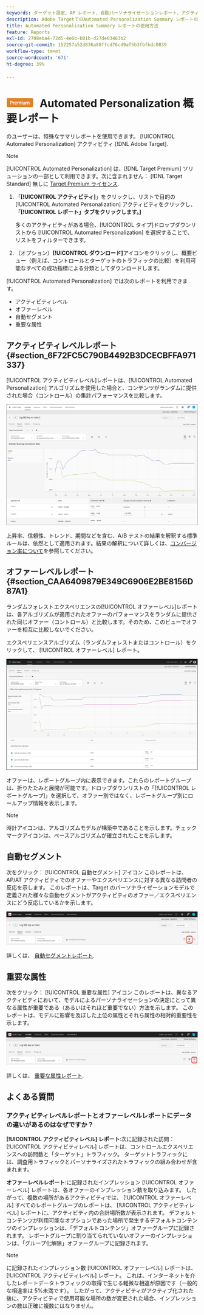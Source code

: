 ```yaml
---
keywords: ターゲット設定、AP レポート、自動パーソナライゼーションレポート、アクティビティレベルレポート、オファーレベルレポート、オファー詳細レポート、faq
description: Adobe TargetでのAutomated Personalization Summary レポートの解釈方法を説明します。 このレポートから、自動セグメントレポートと重要な属性レポートに切り替えることができます。
title: Automated Personalization Summary レポートの使用方法
feature: Reports
exl-id: 2708eba4-72d5-4e6b-b01b-d27de03463b2
source-git-commit: 152257a52d836a88ffcd76cd9af5b3fbfbdc0839
workflow-type: tm+mt
source-wordcount: '671'
ht-degree: 39%

---
```


# ![Premium](/help/main/assets/premium.png) Automated Personalization 概要レポート

のユーザーは、特殊なサマリレポートを使用できます。 [!UICONTROL Automated Personalization] アクティビティ [!DNL Adobe Target].

>[!NOTE]
>
>[!UICONTROL Automated Personalization] は、[!DNL Target Premium] ソリューションの一部として利用できます。次に含まれません： [!DNL Target Standard] 無しに [Target Premium ライセンス](/help/main/c-intro/intro.md#premium).

1. 「**[!UICONTROL アクティビティ]**」をクリックし、リストで目的の [!UICONTROL Automated Personalization] アクティビティをクリックし、「**[!UICONTROL レポート」タブをクリックします。]**

   多くのアクティビティがある場合、[!UICONTROL タイプ]ドロップダウンリストから [!UICONTROL Automated Personalization] を選択することで、リストをフィルターできます。

1. （オプション）**[!UICONTROL ダウンロード]**&#x200B;アイコンをクリックし、概要ビュー（例えば、コントロールとターゲットのトラフィックの比較）を利用可能なすべての成功指標による分類としてダウンロードします。

[!UICONTROL Automated Personalization] では次のレポートを利用できます。

* アクティビティレベル
* オファーレベル
* 自動セグメント
* 重要な属性

## アクティビティレベルレポート {#section_6F72FC5C790B4492B3DCECBFFA971337}

[!UICONTROL アクティビティレベル]レポートは、[!UICONTROL Automated Personalization] アルゴリズムを使用した場合と、コンテンツがランダムに提供された場合（コントロール）の集計パフォーマンスを比較します。

![アクティビティレベルレポート](/help/main/c-reports/assets/box_plot_ap.png)

上昇率、信頼性、トレンド、期間などを含む、A/B テストの結果を解釈する標準ルールは、依然として適用されます。結果の解釈について詳しくは、[コンバージョン率について](/help/main/c-reports/conversion-rate.md#concept_2D9FEDE8F94A485DAC86D611BFBDC844)を参照してください。

## オファーレベルレポート {#section_CAA6409879E349C6906E2BE8156D87A1}

ランダムフォレストエクスペリエンスの[!UICONTROL オファーレベル]レポートは、各アルゴリズムが適用されたオファーのパフォーマンスをランダムに提供された同じオファー（コントロール）と比較します。そのため、このビューでオファーを相互に比較しないでください。

エクスペリエンスアルゴリズム（ランダムフォレストまたはコントロール）をクリックして、 [!UICONTROL オファーレベル] レポート。

![](assets/ap_OfferLevelRpt.png)

オファーは、レポートグループ内に表示できます。これらのレポートグループは、折りたたみと展開が可能です。ドロップダウンリストの「[!UICONTROL レポートグループ]」を選択して、オファー別ではなく、レポートグループ別にロールアップ情報を表示します。

>[!NOTE]
>
>時計アイコンは、アルゴリズムモデルが構築中であることを示します。チェックマークアイコンは、ベースアルゴリズムが確立されたことを示します。

## 自動セグメント

次をクリック： [!UICONTROL 自動セグメント] アイコン このレポートは、AP/AT アクティビティでのオファーやエクスペリエンスに対する異なる訪問者の反応を示します。 このレポートは、Target のパーソナライゼーションモデルで定義された様々な自動セグメントがアクティビティのオファー／エクスペリエンスにどう反応しているかを示します。

![自動セグメントアイコン](/help/main/c-reports/assets/icon-automated-sements-ap.png)

詳しくは、 [自動セグメントレポート](/help/main/c-reports/c-personalization-insights-reports/automated-segments-report.md).

## 重要な属性

次をクリック： [!UICONTROL 重要な属性] アイコン このレポートは、異なるアクティビティにおいて、モデルによるパーソナライゼーションの決定にとって異なる属性が重要である（あるいはそれほど重要でない）方法を示します。 このレポートは、モデルに影響を及ぼした上位の属性とそれら属性の相対的重要性を示します。

![重要な属性アイコン](/help/main/c-reports/assets/icon-important-attributes-ap.png)

詳しくは、 [重要な属性レポート](/help/main/c-reports/c-personalization-insights-reports/important-attributes-report.md).

## よくある質問

### アクティビティレベルレポートとオファーレベルレポートにデータの違いがあるのはなぜですか？

**[!UICONTROL アクティビティレベル] レポート**:次に記録された訪問： [!UICONTROL アクティビティレベル] レポートは、コントロールエクスペリエンスへの訪問数と「ターゲット」トラフィック。 ターゲットトラフィックには、調査用トラフィックとパーソナライズされたトラフィックの組み合わせが含まれます。

**オファーレベルレポート**:に記録されたインプレッション [!UICONTROL オファーレベル] レポートは、各オファーのインプレッション数を取り込みます。 したがって、複数の場所があるアクティビティでは、 [!UICONTROL オファーレベル] すべてのレポートグループのレポートは、 [!UICONTROL アクティビティレベル] レポートに、アクティビティ内の合計場所数が表示されます。 デフォルトコンテンツが利用可能なオプションであった場所で発生するデフォルトコンテンツのインプレッションは、「デフォルトコンテンツ」オファーグループに記録されます。 レポートグループに割り当てられていないオファーのインプレッションは、「グループ化解除」オファーグループに記録されます。

>[!NOTE]
>
>に記録されたインプレッション数 [!UICONTROL オファーレベル] レポートは、 [!UICONTROL アクティビティレベル] レポート。 これは、インターネットを介したレポートデータトラフィックの取得で生じる軽微な相違が原因です（一般的な相違率は 5%未満です）。 したがって、アクティビティがアクティブ化された後に、アクティビティで使用可能な場所の数が変更された場合、インプレッションの数は正確に複数にはなりません。
